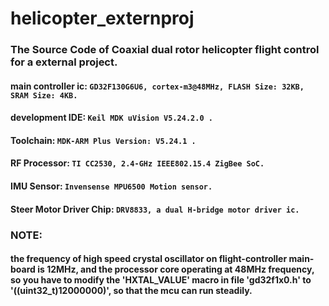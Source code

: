 # helicopter_externproj
### The Source Code of Coaxial dual rotor helicopter flight control for a external project.

#### main controller ic: `GD32F130G6U6, cortex-m3@48MHz, FLASH Size: 32KB, SRAM Size: 4KB.`
#### development IDE: `Keil MDK uVision V5.24.2.0 .`
#### Toolchain: `MDK-ARM Plus Version: V5.24.1 .`
#### RF Processor: `TI CC2530, 2.4-GHz IEEE802.15.4 ZigBee SoC.`
#### IMU Sensor: `Invensense MPU6500 Motion sensor.`
#### Steer Motor Driver Chip: `DRV8833, a dual H-bridge motor driver ic.`

### NOTE:
#### the frequency of high speed crystal oscillator on flight-controller main-board is 12MHz, and the processor core operating at 48MHz frequency, so you have to modify the 'HXTAL_VALUE' macro in file 'gd32f1x0.h' to '((uint32_t)12000000)', so that the mcu can run steadily.
